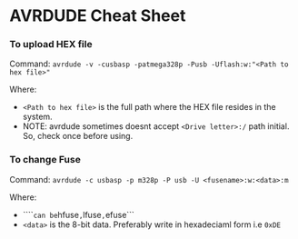 # AVRDUDE Cheat Sheet

### To upload HEX file
Command: ```avrdude -v -cusbasp -patmega328p -Pusb -Uflash:w:"<Path to hex file>"```

Where:
- ```<Path to hex file>``` is the full path where the HEX file resides in the system.
- NOTE: avrdude sometimes doesnt accept ```<Drive letter>:/``` path initial. So, check once before using.

### To change Fuse
Command: ``` avrdude -c usbasp -p m328p -P usb -U <fusename>:w:<data>:m ```

Where:
- ````<fusename>``` can be ```hfuse```,```lfuse```,```efuse```
- ```<data>``` is the 8-bit data. Preferably write in hexadeciaml form i.e ```0xDE```